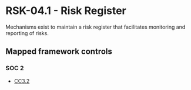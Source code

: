 # RSK-04.1 - Risk Register
Mechanisms exist to maintain a risk register that facilitates monitoring and reporting of risks.
## Mapped framework controls
### SOC 2
- [CC3.2](../soc2/cc32.md)